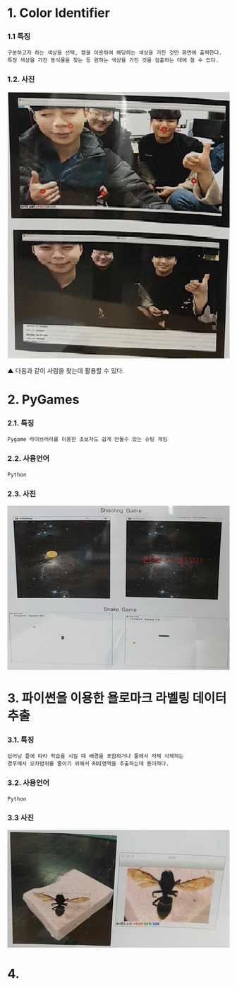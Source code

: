 # 1. Color Identifier
### 1.1 특징
```
구분하고자 하는 색상을 선택, 캠을 이용하여 해당하는 색상을 가진 것만 화면에 출력한다.
특정 색상을 가진 동식물을 찾는 등 원하는 색상을 가진 것을 검출하는 데에 쓸 수 있다.
```
### 1.2. 사진
![1](/img/4-1.jpg)

▲ 다음과 같이 사람을 찾는데 활용할 수 있다.


# 2. PyGames
### 2.1. 특징
```
Pygame 라이브러리를 이용한 초보자도 쉽게 만들수 있는 슈팅 게임
```
### 2.2. 사용언어
```
Python
```
### 2.3. 사진
![1](/img/4-2.png)


# 3. 파이썬을 이용한 욜로마크 라벨링 데이터 추출
### 3.1. 특징
```
딥러닝 틀에 따라 학습을 시킬 때 배경을 포함하거나 툴에서 자체 삭제하는
경우에서 오차범위를 줄이기 위해서 ROI영역을 추출하는데 용이하다.
```
### 3.2. 사용언어
```
Python
```
### 3.3 사진
![1](/img/4-3.jpg)


# 4.
